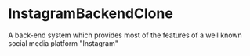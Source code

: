 # InstagramBackendClone
A back-end system which provides most of the features of a well known social media platform "Instagram"
